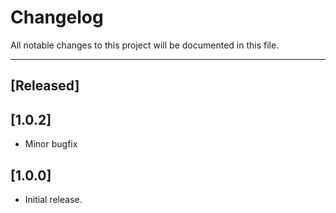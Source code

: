# Changelog

All notable changes to this project will be documented in this file.

---

## [Released]

## [1.0.2]

- Minor bugfix

## [1.0.0]

- Initial release.
